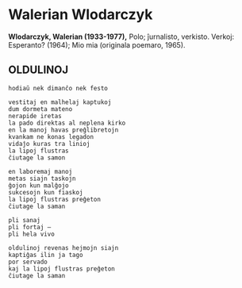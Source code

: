 # Walerian Wlodarczyk
**Wlodarczyk, Walerian (1933-1977),** Polo; ĵurnalisto, verkisto. Verkoj: Esperanto? (1964); Mio mia (originala poemaro, 1965).

## OLDULINOJ

    hodiaŭ nek dimanĉo nek festo

    vestitaj en malhelaj kaptukoj
    dum dormeta mateno
    nerapide iretas
    la pado direktas al neplena kirko
    en la manoj havas preĝlibretojn
    kvankam ne konas legadon
    vidaĵo kuras tra linioj
    la lipoj flustras
    ĉiutage la samon

    en laboremaj manoj
    metas siajn taskojn
    ĝojon kun malĝojo
    sukcesojn kun fiaskoj
    la lipoj flustras preĝeton
    ĉiutage la saman

    pli sanaj
    pli fortaj —
    pli hela vivo

    oldulinoj revenas hejmojn siajn
    kaptiĝas ilin ja tago
    por servado
    kaj la lipoj flustras preĝeton
    ĉiutage la saman
